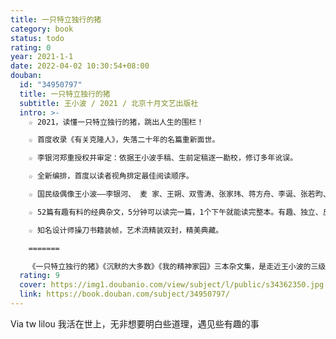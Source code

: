 ```yaml
---
title: 一只特立独行的猪
category: book
status: todo
rating: 0
year: 2021-1-1
date: 2022-04-02 10:30:54+08:00
douban:
  id: "34950797"
  title: 一只特立独行的猪
  subtitle: 王小波 / 2021 / 北京十月文艺出版社
  intro: >-
    ☆ 2021，读懂一只特立独行的猪，跳出人生的围栏！

    ☆ 首度收录《有关克隆人》，失落二十年的名篇重新面世。

    ☆ 李银河郑重授权并审定：依据王小波手稿、生前定稿逐一勘校，修订多年讹误。

    ☆ 全新编排，首度以读者视角排定最佳阅读顺序。

    ☆ 国民级偶像王小波——李银河、 麦 家、王朔、双雪涛、张家玮、蒋方舟、李诞、张若昀、张译、撒贝宁……实锤表白！

    ☆ 52篇有趣有料的经典杂文，5分钟可以读完一篇，1个下午就能读完整本。有趣、独立、反对假正经——“入坑之选”！

    ☆ 知名设计师操刀书籍装帧，艺术流精装双封，精美典藏。

    =======

    《一只特立独行的猪》《沉默的大多数》《我的精神家园》三本杂文集，是走近王小波的三级台阶，《一只特立独行的猪》是“入坑之选”——有趣、独立、反对假正经！收录52篇短小精悍、讽刺风趣的杂文，从生活议题到人生态度，展现独立人格、自由精神、黑色幽默。在调侃中见智识真知，在幽默中见人格魅力。李银河亲自审定，首度以读者视角排定最佳阅读顺序，全年龄段第一批试读者一致好评！欢迎来到王小波宇宙！
  rating: 9
  cover: https://img1.doubanio.com/view/subject/l/public/s34362350.jpg
  link: https://book.douban.com/subject/34950797/
---
```


Via tw lilou 我活在世上，无非想要明白些道理，遇见些有趣的事
